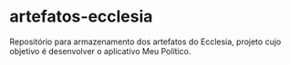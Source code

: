 # artefatos-ecclesia

Repositório para armazenamento dos artefatos do Ecclesia, projeto cujo objetivo é desenvolver o aplicativo Meu Político.
